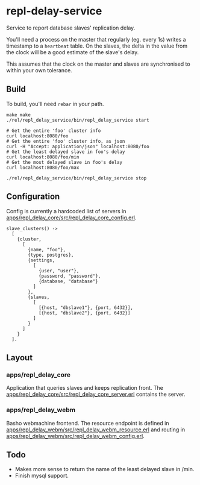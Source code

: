 # repl-delay-service


Service to report database slaves' replication delay. 

You'll need a process on the master that regularly (eg. every 1s)
writes a timestamp to a `heartbeat` table. On the slaves, the delta in
the value from the clock will be a good estimate of the slave's delay.

This assumes that the clock on the master and slaves are synchronised
to within your own tolerance.

## Build

To build, you'll need `rebar` in your path.

```
make make
./rel/repl_delay_service/bin/repl_delay_service start

# Get the entire 'foo' cluster info
curl localhost:8080/foo
# Get the entire 'foo' cluster info, as json
curl -H "Accept: application/json" localhost:8080/foo
# Get the least delayed slave in foo's delay
curl localhost:8080/foo/min
# Get the most delayed slave in foo's delay
curl localhost:8080/foo/max

./rel/repl_delay_service/bin/repl_delay_service stop
```

## Configuration


Config is currently a hardcoded list of servers in
[apps/repl_delay_core/src/repl_delay_core_config.erl](apps/repl_delay_core/src/repl_delay_core_config.erl).

```
slave_clusters() ->
  [
    {cluster,
      [
        {name, "foo"},
        {type, postgres},
        {settings,
          [
            {user, "user"},
            {password, "password"},
            {database, "database"}
          ]
        },
        {slaves,
          [
            [{host, "dbslave1"}, {port, 6432}],
            [{host, "dbslave2"}, {port, 6432}]
          ]
        }
      ]
    }
  ].
```


## Layout


### apps/repl_delay_core

Application that queries slaves and keeps replication front. The
[apps/repl_delay_core/src/repl_delay_core_server.erl](apps/repl_delay_core/src/repl_delay_core_server.erl) contains the
server.


### apps/repl_delay_webm

Basho webmachine frontend. The resource endpoint is defined in
[apps/repl_delay_webm/src/repl_delay_webm_resource.erl](apps/repl_delay_webm/src/repl_delay_webm_resource.erl) and routing in
[apps/repl_delay_webm/src/repl_delay_webm_config.erl](apps/repl_delay_webm/src/repl_delay_webm_config.erl).


## Todo

* Makes more sense to return the name of the least delayed slave in /min.
* Finish mysql support.